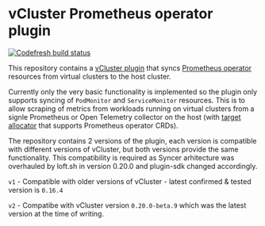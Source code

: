 # vCluster Prometheus operator plugin

[![Codefresh build status]( https://g.codefresh.io/api/badges/pipeline/codefresh-inc/codefresh-contrib%2Fvcluster-prometheus-operator-plugin%2Fci?type=cf-1)]( https://g.codefresh.io/public/accounts/codefresh-inc/pipelines/new/667d09d7db9387f8b1294868)

This repository contains a [vCluster plugin](https://www.vcluster.com/docs/v0.19/advanced-topics/plugins-overview) that syncs [Prometheus operator](https://github.com/prometheus-operator/prometheus-operator) resources from virtual clusters to the host cluster.

Currently only the very basic functionality is implemented so the plugin only supports syncing of `PodMonitor` and `ServiceMonitor` resources. This is to allow scraping of metrics from workloads running on virtual clusters from a signle Prometheus or Open Telemetry collector on the host (with [target allocator](https://github.com/open-telemetry/opentelemetry-operator/blob/main/cmd/otel-allocator/README.md) that supports Prometheus operator CRDs).

The repository contains 2 versions of the plugin, each version is compatible with different versions of vCluster, but both versions provide the same functionality.
This compatibility is required as Syncer arhitecture was overhauled by loft.sh in version 0.20.0 and plugin-sdk changed accordingly.

`v1` - Compatible with older versions of vCluster - latest confirmed & tested version is `0.16.4`

`v2` - Compatibe with vCluster version `0.20.0-beta.9` which was the latest version at the time of writing.
